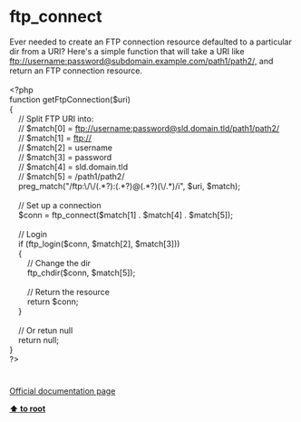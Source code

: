 # ftp_connect




<div class="phpcode"><span class="html">
Ever needed to create an FTP connection resource defaulted to a particular dir from a URI? Here&apos;s a simple function that will take a URI like <a href="ftp://username:password@subdomain.example.com/path1/path2/," rel="nofollow" target="_blank">ftp://username:password@subdomain.example.com/path1/path2/,</a> and return an FTP connection resource.
<br>
<br><span class="default">&lt;?php
<br></span><span class="keyword">function </span><span class="default">getFtpConnection</span><span class="keyword">(</span><span class="default">$uri</span><span class="keyword">)
<br>{
<br>&#xA0; &#xA0; </span><span class="comment">// Split FTP URI into:
<br>&#xA0; &#xA0; // $match[0] = <a href="ftp://username:password@sld.domain.tld/path1/path2/" rel="nofollow" target="_blank">ftp://username:password@sld.domain.tld/path1/path2/</a>
<br>&#xA0; &#xA0; // $match[1] = <a href="ftp://" rel="nofollow" target="_blank">ftp://</a>
<br>&#xA0; &#xA0; // $match[2] = username
<br>&#xA0; &#xA0; // $match[3] = password
<br>&#xA0; &#xA0; // $match[4] = sld.domain.tld
<br>&#xA0; &#xA0; // $match[5] = /path1/path2/
<br>&#xA0; &#xA0; </span><span class="default">preg_match</span><span class="keyword">(</span><span class="string">&quot;/ftp:\/\/(.*?):(.*?)@(.*?)(\/.*)/i&quot;</span><span class="keyword">, </span><span class="default">$uri</span><span class="keyword">, </span><span class="default">$match</span><span class="keyword">);
<br>
<br>&#xA0; &#xA0; </span><span class="comment">// Set up a connection
<br>&#xA0; &#xA0; </span><span class="default">$conn </span><span class="keyword">= </span><span class="default">ftp_connect</span><span class="keyword">(</span><span class="default">$match</span><span class="keyword">[</span><span class="default">1</span><span class="keyword">] . </span><span class="default">$match</span><span class="keyword">[</span><span class="default">4</span><span class="keyword">] . </span><span class="default">$match</span><span class="keyword">[</span><span class="default">5</span><span class="keyword">]);
<br>
<br>&#xA0; &#xA0; </span><span class="comment">// Login
<br>&#xA0; &#xA0; </span><span class="keyword">if (</span><span class="default">ftp_login</span><span class="keyword">(</span><span class="default">$conn</span><span class="keyword">, </span><span class="default">$match</span><span class="keyword">[</span><span class="default">2</span><span class="keyword">], </span><span class="default">$match</span><span class="keyword">[</span><span class="default">3</span><span class="keyword">]))
<br>&#xA0; &#xA0; {
<br>&#xA0; &#xA0; &#xA0; &#xA0; </span><span class="comment">// Change the dir
<br>&#xA0; &#xA0; &#xA0; &#xA0; </span><span class="default">ftp_chdir</span><span class="keyword">(</span><span class="default">$conn</span><span class="keyword">, </span><span class="default">$match</span><span class="keyword">[</span><span class="default">5</span><span class="keyword">]);
<br>
<br>&#xA0; &#xA0; &#xA0; &#xA0; </span><span class="comment">// Return the resource
<br>&#xA0; &#xA0; &#xA0; &#xA0; </span><span class="keyword">return </span><span class="default">$conn</span><span class="keyword">;
<br>&#xA0; &#xA0; }
<br>
<br>&#xA0; &#xA0; </span><span class="comment">// Or retun null
<br>&#xA0; &#xA0; </span><span class="keyword">return </span><span class="default">null</span><span class="keyword">;
<br>}
<br></span><span class="default">?&gt;</span>
</span>
</div>
  

#

[Official documentation page](https://www.php.net/manual/en/function.ftp-connect.php)

**[⬆ to root](/)**
